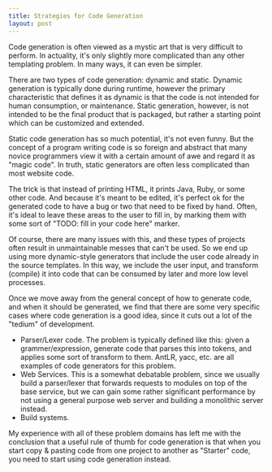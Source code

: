 ```yaml
---
title: Strategies for Code Generation
layout: post
---
```

Code generation is often viewed as a mystic art that is very difficult to perform. In actuality, it's only slightly more complicated than any other templating problem. In many ways, it can even be simpler.

There are two types of code generation: dynamic and static. Dynamic generation is typically done during runtime, however the primary characteristic that defines it as dynamic is that the code is not intended for human consumption, or maintenance. Static generation, however, is not intended to be the final product that is packaged, but rather a starting point which can be customized and extended.

Static code generation has so much potential, it's not even funny. But the concept of a program writing code is so foreign and abstract that many novice programmers view it with a certain amount of awe and regard it as "magic code". In truth, static generators are often less complicated than most website code.

The trick is that instead of printing HTML, it prints Java, Ruby, or some other code. And because it's meant to be edited, it's perfect ok for the generated code to have a bug or two that need to be fixed by hand. Often, it's ideal to leave these areas to the user to fill in, by marking them with some sort of "TODO: fill in your code here" marker.

Of course, there are many issues with this, and these types of projects often result in unmaintainable messes that can't be used. So we end up using more dynamic-style generators that include the user code already in the source templates. In this way, we include the user input, and transform (compile) it into code that can be consumed by later and more low level processes.

Once we move away from the general concept of how to generate code, and when it should be generated, we find that there are some very specific cases where code generation is a good idea, since it cuts out a lot of the "tedium" of development.

- Parser/Lexer code. The problem is typically defined like this: given a grammer/expression, generate code that parses this into tokens, and applies some sort of transform to them. AntLR, yacc, etc. are all examples of code generators for this problem.
- Web Services. This is a somewhat debatable problem, since we usually build a parser/lexer that forwards requests to modules on top of the base service, but we can gain some rather significant performance by not using a general purpose web server and building a monolithic server instead.
- Build systems.

My experience with all of these problem domains has left me with the conclusion that a useful rule of thumb for code generation is that when you start copy & pasting code from one project to another as "Starter" code, you need to start using code generation instead.
